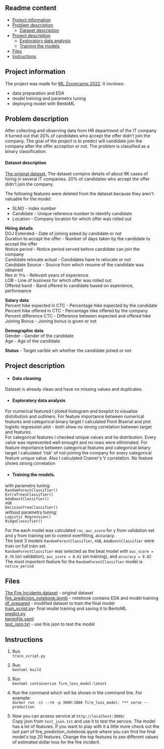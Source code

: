 ## Readme content
- [Project information](##project-information)
- [Problem description](##problem-description)
  - [Dataset description](####dataset-description)
- [Project description](##project-description)
  - [Exploratory data analysis](####exploratory-data-analysis)
  - [Training the models](####training-the-models)
- [Files](##files)
- [Instructions](##instructions)


## Project information

The project was made for [ML Zoomcamp 2022](https://github.com/alexeygrigorev/mlbookcamp-code/tree/master/course-zoomcamp). It involves:
- data preparation and EDA
- model treining and parametrs tuning
- deploying model with BentoML

## Problem description
After collecting and observing data from HR department of the IT company it turned out that 20% of candidates who accept the offer didn't join the company. The goal of the project is to predict will candidate join the company after the offer acception or not. The problem is classified as a binary classification.


#### Dataset description
[The original dataset.](https://www.kaggle.com/datasets/avikumart/hrdatasetclassif?select=hr_data.csv)
The dataset contains details of about 9K cases of hiring in several IT companies. 20% of candidates who accept the offer didn't join the company.

The following features were deleted from the dataset because they aren't valuable for the model:
- SLNO - index number  
- Candidate - Unique reference number to identify candidate  
- Location - Company location for which offer was rolled out
  
**Hiring details**  
DOJ Extended - Date of joining asked by candidate or not  
Duration to accept the offer - Number of days taken by the candidate to accept the offer  
Notice period - Notice period served before candidate can join the company    
Candidate relocate actual - Candidates have to relocate or not  
Candidate Source - Source from which resume of the candidate was obtained  
Rex in Yrs - Relevant years of experience  
LOB - Line of business for which offer was rolled out  
Offered band - Band offered to candidate based on experience, performance  
  
**Salary data**  
Percent hike expected in CTC - Percentage hike expected by the candidate  
Percent hike offered in CTC - Percentage hike offered by the company  
Percent difference CTC - Difference between expected and offered hike  
Joining Bonus - Joining bonus is given or not  

**Demographic data**  
Gender - Gender of the candidate  
Age - Age of the candidate   
  
**Status** - Target varible wh whether the candidate joined or not
 
## Project description
- #### Data cleaning  
Dataset is already clean and have no missing values and duplicates.
  
- #### Exploratory data analysis  
For numerical featured I ploted histogram and boxplot to visualize distribution and outliners. For feature importance between numerical features and categorical binary target I calculated Point Biserial and plot logistic regression plot - both show no strong correlation between target and features.  
For categorical features I checked unique values and ita distribution. Every value was represented well enought and no rows were elliminated. For feature importance between categorical features and categorical binary target I calculated 'risk' of not-joining the company for every categorical feature unique value. Also I calculated Cramer's V correlation. No feature shows strong correlation
  
- #### Training the models. 
with parametrs tuning:  
`RandomForestClassifier()`  
`ExtraTreesClassifier()`  
`AdaBoostClassifier()`  
`XGB`  
`DecisionTreeClassifier()`  
without parametrs tuning:  
`Logistic Regression()`  
`RidgeClassifier()`  
  
For the each model was calculated `roc_auc_score` for y from validation set and y from training set to control overfitting, accuracy.  
The best 3 models `RandomForestClassifier`, `XGB`, `AdaBoostClassifier` were train on full train set.  
`RandomForestClassifier` was selected as the beat model with `auc_score = 0.76` (on validation), `auc_score = 0.81` (on training), and `accuracy = 0.82`  
The most importent feature for the `RandomForestClassifier` model is `notice_period`
  
  
## Files  
[The Fire Incidents dataset](https://github.com/KateK1/ML_Zoomcamp/blob/main/Midterm_project/Fire_Incidents.csv) - original dataset  
[fire_prediction_notebook.ipynb](https://github.com/KateK1/ML_Zoomcamp/blob/main/Midterm_project/fire_prediction_notebook.ipynb) - notebook contains EDA and model training   
[df_prepared](https://github.com/KateK1/ML_Zoomcamp/blob/main/Midterm_project/df_prepared) - modified dataset to train the final model  
[train_script.py](https://github.com/KateK1/ML_Zoomcamp/blob/main/Midterm_project/train_script.py)- final model training and saving it to BentoML  
[predict.py](https://github.com/KateK1/ML_Zoomcamp/blob/main/Midterm_project/predict.py)  
[bentofile.yaml](https://github.com/KateK1/ML_Zoomcamp/blob/main/Midterm_project/bentofile.yaml)  
[test_json.txt](https://github.com/KateK1/ML_Zoomcamp/blob/main/Midterm_project/test_json.txt) - use this json to test the model


## Instructions
1. Run  
  `train_script.py`  
  
2. Run  
  `bentoml build`
    
3. Run  
  `bentoml containerize fire_loss_model:latest` 
    
 4. Run the command which will be shown in the command line. For example:  
  `docker run -it --rm -p 3000:3000 fire_loss_model: *** serve --production`  
  
 5. Now you can acsess service at `http://localhost:3000/`  
Copy json from `test_json.txt` and use it to test the service. The model has a lot of features. If you want to play with it a little more check out the last part of fire_prediction_notebook.ipynb where you can find the final model's top 20 features. Change the top features to see different values of estimated dollar loss for the fire incident.
